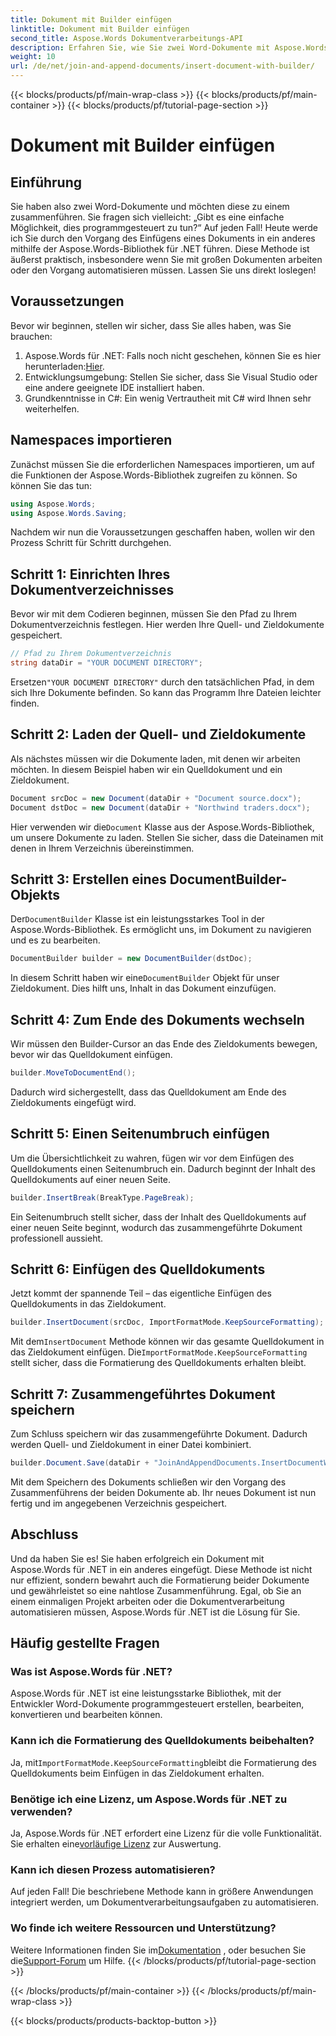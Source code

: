 ```yaml
---
title: Dokument mit Builder einfügen
linktitle: Dokument mit Builder einfügen
second_title: Aspose.Words Dokumentverarbeitungs-API
description: Erfahren Sie, wie Sie zwei Word-Dokumente mit Aspose.Words für .NET zusammenführen. Schritt-für-Schritt-Anleitung zum Einfügen eines Dokuments mit DocumentBuilder und Beibehalten der Formatierung.
weight: 10
url: /de/net/join-and-append-documents/insert-document-with-builder/
---
```


{{< blocks/products/pf/main-wrap-class >}}
{{< blocks/products/pf/main-container >}}
{{< blocks/products/pf/tutorial-page-section >}}

# Dokument mit Builder einfügen

## Einführung

Sie haben also zwei Word-Dokumente und möchten diese zu einem zusammenführen. Sie fragen sich vielleicht: „Gibt es eine einfache Möglichkeit, dies programmgesteuert zu tun?“ Auf jeden Fall! Heute werde ich Sie durch den Vorgang des Einfügens eines Dokuments in ein anderes mithilfe der Aspose.Words-Bibliothek für .NET führen. Diese Methode ist äußerst praktisch, insbesondere wenn Sie mit großen Dokumenten arbeiten oder den Vorgang automatisieren müssen. Lassen Sie uns direkt loslegen!

## Voraussetzungen

Bevor wir beginnen, stellen wir sicher, dass Sie alles haben, was Sie brauchen:

1.  Aspose.Words für .NET: Falls noch nicht geschehen, können Sie es hier herunterladen:[Hier](https://releases.aspose.com/words/net/).
2. Entwicklungsumgebung: Stellen Sie sicher, dass Sie Visual Studio oder eine andere geeignete IDE installiert haben.
3. Grundkenntnisse in C#: Ein wenig Vertrautheit mit C# wird Ihnen sehr weiterhelfen.

## Namespaces importieren

Zunächst müssen Sie die erforderlichen Namespaces importieren, um auf die Funktionen der Aspose.Words-Bibliothek zugreifen zu können. So können Sie das tun:

```csharp
using Aspose.Words;
using Aspose.Words.Saving;
```

Nachdem wir nun die Voraussetzungen geschaffen haben, wollen wir den Prozess Schritt für Schritt durchgehen.

## Schritt 1: Einrichten Ihres Dokumentverzeichnisses

Bevor wir mit dem Codieren beginnen, müssen Sie den Pfad zu Ihrem Dokumentverzeichnis festlegen. Hier werden Ihre Quell- und Zieldokumente gespeichert.

```csharp
// Pfad zu Ihrem Dokumentverzeichnis
string dataDir = "YOUR DOCUMENT DIRECTORY";
```

 Ersetzen`"YOUR DOCUMENT DIRECTORY"` durch den tatsächlichen Pfad, in dem sich Ihre Dokumente befinden. So kann das Programm Ihre Dateien leichter finden.

## Schritt 2: Laden der Quell- und Zieldokumente

Als nächstes müssen wir die Dokumente laden, mit denen wir arbeiten möchten. In diesem Beispiel haben wir ein Quelldokument und ein Zieldokument.

```csharp
Document srcDoc = new Document(dataDir + "Document source.docx");
Document dstDoc = new Document(dataDir + "Northwind traders.docx");
```

 Hier verwenden wir die`Document` Klasse aus der Aspose.Words-Bibliothek, um unsere Dokumente zu laden. Stellen Sie sicher, dass die Dateinamen mit denen in Ihrem Verzeichnis übereinstimmen.

## Schritt 3: Erstellen eines DocumentBuilder-Objekts

 Der`DocumentBuilder` Klasse ist ein leistungsstarkes Tool in der Aspose.Words-Bibliothek. Es ermöglicht uns, im Dokument zu navigieren und es zu bearbeiten.

```csharp
DocumentBuilder builder = new DocumentBuilder(dstDoc);
```

 In diesem Schritt haben wir eine`DocumentBuilder` Objekt für unser Zieldokument. Dies hilft uns, Inhalt in das Dokument einzufügen.

## Schritt 4: Zum Ende des Dokuments wechseln

Wir müssen den Builder-Cursor an das Ende des Zieldokuments bewegen, bevor wir das Quelldokument einfügen.

```csharp
builder.MoveToDocumentEnd();
```

Dadurch wird sichergestellt, dass das Quelldokument am Ende des Zieldokuments eingefügt wird.

## Schritt 5: Einen Seitenumbruch einfügen

Um die Übersichtlichkeit zu wahren, fügen wir vor dem Einfügen des Quelldokuments einen Seitenumbruch ein. Dadurch beginnt der Inhalt des Quelldokuments auf einer neuen Seite.

```csharp
builder.InsertBreak(BreakType.PageBreak);
```

Ein Seitenumbruch stellt sicher, dass der Inhalt des Quelldokuments auf einer neuen Seite beginnt, wodurch das zusammengeführte Dokument professionell aussieht.

## Schritt 6: Einfügen des Quelldokuments

Jetzt kommt der spannende Teil – das eigentliche Einfügen des Quelldokuments in das Zieldokument.

```csharp
builder.InsertDocument(srcDoc, ImportFormatMode.KeepSourceFormatting);
```

 Mit dem`InsertDocument` Methode können wir das gesamte Quelldokument in das Zieldokument einfügen. Die`ImportFormatMode.KeepSourceFormatting` stellt sicher, dass die Formatierung des Quelldokuments erhalten bleibt.

## Schritt 7: Zusammengeführtes Dokument speichern

Zum Schluss speichern wir das zusammengeführte Dokument. Dadurch werden Quell- und Zieldokument in einer Datei kombiniert.

```csharp
builder.Document.Save(dataDir + "JoinAndAppendDocuments.InsertDocumentWithBuilder.docx");
```

Mit dem Speichern des Dokuments schließen wir den Vorgang des Zusammenführens der beiden Dokumente ab. Ihr neues Dokument ist nun fertig und im angegebenen Verzeichnis gespeichert.

## Abschluss

Und da haben Sie es! Sie haben erfolgreich ein Dokument mit Aspose.Words für .NET in ein anderes eingefügt. Diese Methode ist nicht nur effizient, sondern bewahrt auch die Formatierung beider Dokumente und gewährleistet so eine nahtlose Zusammenführung. Egal, ob Sie an einem einmaligen Projekt arbeiten oder die Dokumentverarbeitung automatisieren müssen, Aspose.Words für .NET ist die Lösung für Sie.

## Häufig gestellte Fragen

### Was ist Aspose.Words für .NET?  
Aspose.Words für .NET ist eine leistungsstarke Bibliothek, mit der Entwickler Word-Dokumente programmgesteuert erstellen, bearbeiten, konvertieren und bearbeiten können.

### Kann ich die Formatierung des Quelldokuments beibehalten?  
 Ja, mit`ImportFormatMode.KeepSourceFormatting`bleibt die Formatierung des Quelldokuments beim Einfügen in das Zieldokument erhalten.

### Benötige ich eine Lizenz, um Aspose.Words für .NET zu verwenden?  
 Ja, Aspose.Words für .NET erfordert eine Lizenz für die volle Funktionalität. Sie erhalten eine[vorläufige Lizenz](https://purchase.aspose.com/temporary-license/) zur Auswertung.

### Kann ich diesen Prozess automatisieren?  
Auf jeden Fall! Die beschriebene Methode kann in größere Anwendungen integriert werden, um Dokumentverarbeitungsaufgaben zu automatisieren.

### Wo finde ich weitere Ressourcen und Unterstützung?  
 Weitere Informationen finden Sie im[Dokumentation](https://reference.aspose.com/words/net/) , oder besuchen Sie die[Support-Forum](https://forum.aspose.com/c/words/8) um Hilfe.
{{< /blocks/products/pf/tutorial-page-section >}}

{{< /blocks/products/pf/main-container >}}
{{< /blocks/products/pf/main-wrap-class >}}

{{< blocks/products/products-backtop-button >}}
